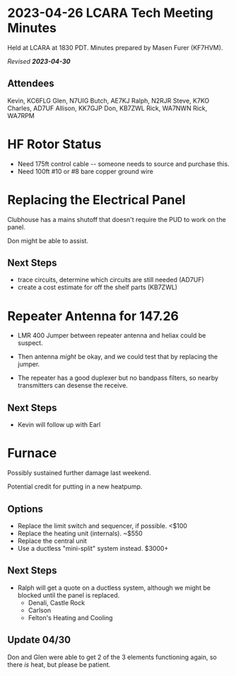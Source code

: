 # 2023-04-26 LCARA Tech Meeting Minutes

Held at LCARA at 1830 PDT. Minutes prepared by Masen Furer (KF7HVM).

_Revised **2023-04-30**_

## Attendees

Kevin, KC6FLG
Glen, N7UIG
Butch, AE7KJ
Ralph, N2RJR
Steve, K7KO
Charles, AD7UF
Allison, KK7GJP
Don, KB7ZWL
Rick, WA7NWN
Rick, WA7RPM

# HF Rotor Status

* Need 175ft control cable -- someone needs to source and purchase this.
* Need 100ft #10 or #8 bare copper ground wire

# Replacing the Electrical Panel

Clubhouse has a mains shutoff that doesn't require the PUD to work on the panel.

Don might be able to assist.

## Next Steps

* trace circuits, determine which circuits are still needed (AD7UF)
* create a cost estimate for off the shelf parts (KB7ZWL)

# Repeater Antenna for 147.26

* LMR 400 Jumper between repeater antenna and heliax could be suspect.
* Then antenna _might_ be okay, and we could test that by replacing the jumper.

* The repeater has a good duplexer but no bandpass filters, so nearby
  transmitters can desense the receive.

## Next Steps

* Kevin will follow up with Earl

# Furnace

Possibly sustained further damage last weekend.

Potential credit for putting in a new heatpump.

## Options

* Replace the limit switch and sequencer, if possible. <$100
* Replace the heating unit (internals). ~$550
* Replace the central unit
* Use a ductless "mini-split" system instead. $3000+

## Next Steps

* Ralph will get a quote on a ductless system, although we might be blocked until the
  panel is replaced.
  * Denali, Castle Rock
  * Carlson
  * Felton's Heating and Cooling

## Update 04/30

Don and Glen were able to get 2 of the 3 elements functioning again,
so there _is_ heat, but please be patient.
